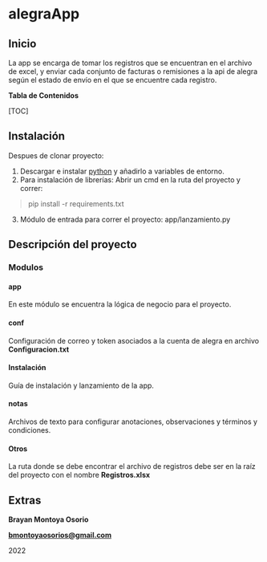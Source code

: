 # alegraApp

## Inicio
La app se encarga de tomar los registros que se encuentran en el archivo de excel, y enviar cada conjunto de facturas o remisiones a la api de alegra según el estado de envío en el que se encuentre cada registro.


**Tabla de Contenidos**

[TOC]

## Instalación
Despues de clonar proyecto:

1. Descargar e instalar [python](https://www.python.org/downloads/) y añadirlo a variables de entorno.
2. Para instalación de librerías: Abrir un cmd en la ruta del proyecto y correr:
>pip install -r requirements.txt

3. Módulo de entrada para correr el proyecto: app/lanzamiento.py

## Descripción del proyecto
### Modulos
#### **app**
En este módulo se encuentra la lógica de negocio para el proyecto.
#### **conf**
Configuración de correo y token asociados a la cuenta de alegra en archivo **Configuracion.txt**
#### **Instalación**
Guía de instalación y lanzamiento de la app.
#### **notas**
Archivos de texto para configurar anotaciones, observaciones y términos y condiciones.
#### **Otros**
La ruta donde se debe encontrar el archivo de registros debe ser en la raíz del proyecto con el nombre **Registros.xlsx**

## Extras
**Brayan Montoya Osorio**

**bmontoyaosorios@gmail.com**

2022
